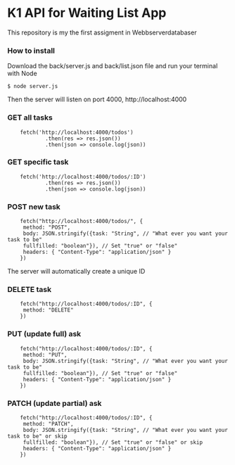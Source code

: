 # K1 API for Waiting List App

This repository is my the first assigment in Webbserverdatabaser

### How to install

Download the back/server.js and back/list.json file and run your terminal with Node

```
$ node server.js
```

Then the server will listen on port 4000, 
http://localhost:4000

### GET all tasks

```JS
    fetch('http://localhost:4000/todos')
            .then(res => res.json())
            .then(json => console.log(json))

```

### GET specific task

```JS
    fetch('http://localhost:4000/todos/:ID')
            .then(res => res.json())
            .then(json => console.log(json))
```

### POST new task

```JS
    fetch("http://localhost:4000/todos/", {
     method: "POST",
     body: JSON.stringify({task: "String", // "What ever you want your task to be"
     fullfilled: "boolean"}), // Set "true" or "false"
     headers: { "Content-Type": "application/json" }
    })
```
The server will automatically create a unique ID

### DELETE task

```JS
    fetch("http://localhost:4000/todos/:ID", {
     method: "DELETE"
    })
```
### PUT (update full) ask

```JS
    fetch("http://localhost:4000/todos/:ID", {
     method: "PUT",
     body: JSON.stringify({task: "String", // "What ever you want your task to be"
     fullfilled: "boolean"}), // Set "true" or "false"
     headers: { "Content-Type": "application/json" }
    })
```
### PATCH (update partial) ask

```JS
    fetch("http://localhost:4000/todos/:ID", {
     method: "PATCH",
     body: JSON.stringify({task: "String", // "What ever you want your task to be" or skip
     fullfilled: "boolean"}), // Set "true" or "false" or skip
     headers: { "Content-Type": "application/json" }
    })
```


